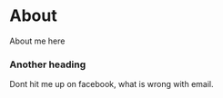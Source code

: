 # About 

About me here 

### Another heading

Dont hit me up on facebook, what is wrong with email. 